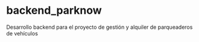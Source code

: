 # backend_parknow
Desarrollo backend para el proyecto de gestión y alquiler de parqueaderos de vehículos
